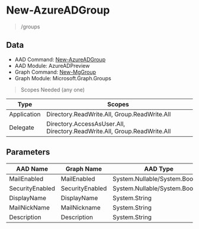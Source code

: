 # New-AzureADGroup

> /groups

## Data

+ AAD Command: [New-AzureADGroup](https://docs.microsoft.com/en-us/powershell/module/AzureADPreview/New-AzureADGroup)
+ AAD Module: AzureADPreview
+ Graph Command: [New-MgGroup](https://docs.microsoft.com/en-us/powershell/module/Microsoft.Graph.Groups/New-MgGroup)
+ Graph Module: Microsoft.Graph.Groups

> Scopes Needed (any one)

|Type|Scopes|
|---|---|
|Application|Directory.ReadWrite.All, Group.ReadWrite.All|
|Delegate|Directory.AccessAsUser.All, Directory.ReadWrite.All, Group.ReadWrite.All|

## Parameters

|AAD Name|Graph Name|AAD Type|Graph Type|Infos|
|---|---|---|---|---|
|MailEnabled|MailEnabled|System.Nullable/System.Boolean|System.Management.Automation.SwitchParameter||
|SecurityEnabled|SecurityEnabled|System.Nullable/System.Boolean|System.Management.Automation.SwitchParameter||
|DisplayName|DisplayName|System.String|System.String||
|MailNickName|MailNickname|System.String|System.String||
|Description|Description|System.String|System.String||

